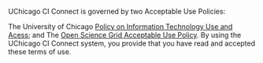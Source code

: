 UChicago CI Connect is governed by two Acceptable Use Policies:

The University of Chicago [Policy on Information Technology Use and Acess](https://its.uchicago.edu/); and
The [Open Science Grid Acceptable Use Policy](https://www.osgconnect.net/aup).
By using the UChicago CI Connect system, you provide that you have read and
accepted these terms of use.
